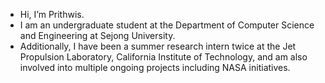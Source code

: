 - Hi, I’m Prithwis.
- I am an undergraduate student at the Department of Computer Science and Engineering at Sejong University.
- Additionally, I have been a summer research intern twice at the Jet Propulsion Laboratory, California Institute of Technology, and am also involved into multiple ongoing projects including NASA initiatives.  

<!---
Prithwis-2023/Prithwis-2023 is a ✨ special ✨ repository because its `README.md` (this file) appears on your GitHub profile.
You can click the Preview link to take a look at your changes.
--->

